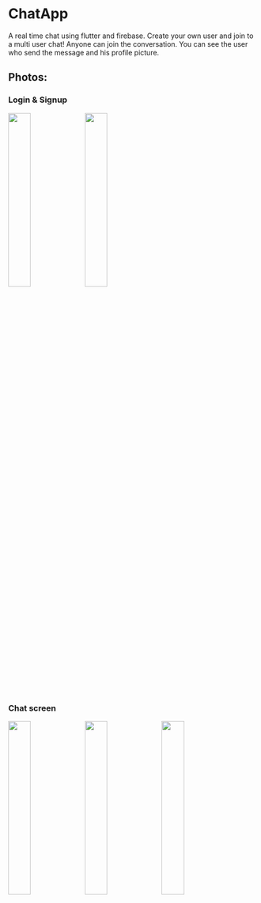 # ChatApp

A real time chat using flutter and firebase.
Create your own user and join to a multi user chat!
Anyone can join the conversation.
You can see the user who send the message and his profile picture.

## Photos:

### Login & Signup
<img src="https://user-images.githubusercontent.com/17598441/230615139-25aa514a-e13d-40d8-8073-b5b514ae4271.jpeg" width="30%">     <img src="https://user-images.githubusercontent.com/17598441/230615144-ffcf5998-b84a-41aa-8198-08d65a242d3f.jpeg" width="30%">

### Chat screen
<img src="https://user-images.githubusercontent.com/17598441/230615208-49e05f3b-9f92-4dac-b011-2ea3870ef193.jpeg" width="30%">     <img src="https://user-images.githubusercontent.com/17598441/230615212-9ca4a413-574b-43e0-a59e-1748bec94e7d.jpeg" width="30%">     <img src="https://user-images.githubusercontent.com/17598441/230615216-bd166144-a86b-4a87-b9ec-b15db2bd0aa5.jpeg" width="30%">
